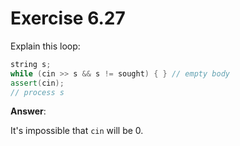 # Exercise 6.27

Explain this loop:

```cpp
string s;
while (cin >> s && s != sought) { } // empty body
assert(cin);
// process s
```

**Answer**:

It's impossible that `cin` will be 0.